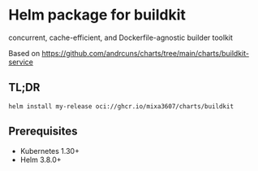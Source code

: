 # Helm package for buildkit

concurrent, cache-efficient, and Dockerfile-agnostic builder toolkit

Based on https://github.com/andrcuns/charts/tree/main/charts/buildkit-service

## TL;DR

```console
helm install my-release oci://ghcr.io/mixa3607/charts/buildkit
```

## Prerequisites

- Kubernetes 1.30+
- Helm 3.8.0+
